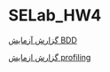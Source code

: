 # SELab_HW4

[گزارش آزمایش BDD](https://github.com/R-Akhlaghian/SELab_HW4/blob/main/src/main/java/BDD/README.md)


[گزارش ازمایش profiling](https://github.com/R-Akhlaghian/SELab_HW4/blob/main/src/main/java/profiling/README.md)
